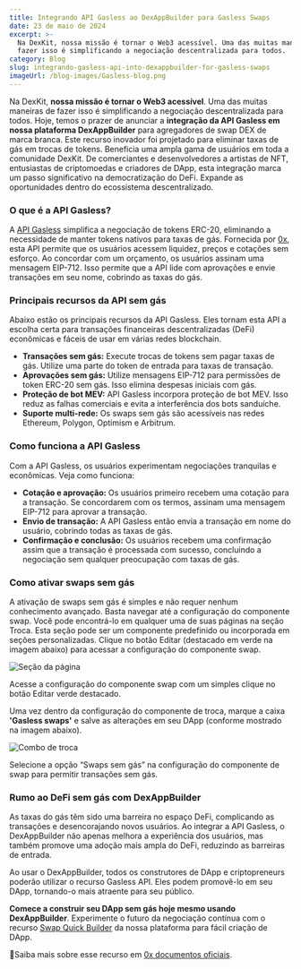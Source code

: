 ```yaml
---
title: Integrando API Gasless ao DexAppBuilder para Gasless Swaps
date: 23 de maio de 2024
excerpt: >-
  Na DexKit, nossa missão é tornar o Web3 acessível. Uma das muitas maneiras de
  fazer isso é simplificando a negociação descentralizada para todos.
category: Blog
slug: integrando-gasless-api-into-dexappbuilder-for-gasless-swaps
imageUrl: /blog-images/Gasless-blog.png
---
```

Na DexKit, **nossa missão é tornar o Web3 acessível**. Uma das muitas maneiras de fazer isso é simplificando a negociação descentralizada para todos. Hoje, temos o prazer de anunciar a **integração da API Gasless em nossa plataforma DexAppBuilder** para agregadores de swap DEX de marca branca. Este recurso inovador foi projetado para eliminar taxas de gás em trocas de tokens. Beneficia uma ampla gama de usuários em toda a comunidade DexKit. De comerciantes e desenvolvedores a artistas de NFT, entusiastas de criptomoedas e criadores de DApp, esta integração marca um passo significativo na democratização do DeFi. Expande as oportunidades dentro do ecossistema descentralizado.

### O que é a API Gasless?

A [API Gasless](https://0x.org/post/0x-101-intro-to-gasless-api) simplifica a negociação de tokens ERC-20, eliminando a necessidade de manter tokens nativos para taxas de gás. Fornecida por [0x](https://0x.org/), esta API permite que os usuários acessem liquidez, preços e cotações sem esforço. Ao concordar com um orçamento, os usuários assinam uma mensagem EIP-712. Isso permite que a API lide com aprovações e envie transações em seu nome, cobrindo as taxas do gás.

### Principais recursos da API sem gás

Abaixo estão os principais recursos da API Gasless. Eles tornam esta API a escolha certa para transações financeiras descentralizadas (DeFi) econômicas e fáceis de usar em várias redes blockchain.

* **Transações sem gás:** Execute trocas de tokens sem pagar taxas de gás. Utilize uma parte do token de entrada para taxas de transação.
* **Aprovações sem gás:** Utilize mensagens EIP-712 para permissões de token ERC-20 sem gás. Isso elimina despesas iniciais com gás.
* **Proteção de bot MEV:** API Gasless incorpora proteção de bot MEV. Isso reduz as falhas comerciais e evita a interferência dos bots sanduíche.
* **Suporte multi-rede:** Os swaps sem gás são acessíveis nas redes Ethereum, Polygon, Optimism e Arbitrum.

### Como funciona a API Gasless

Com a API Gasless, os usuários experimentam negociações tranquilas e econômicas. Veja como funciona:

* **Cotação e aprovação:** Os usuários primeiro recebem uma cotação para a transação. Se concordarem com os termos, assinam uma mensagem EIP-712 para aprovar a transação.
* **Envio de transação:** A API Gasless então envia a transação em nome do usuário, cobrindo todas as taxas de gás.
* **Confirmação e conclusão:** Os usuários recebem uma confirmação assim que a transação é processada com sucesso, concluindo a negociação sem qualquer preocupação com taxas de gás.

### Como ativar swaps sem gás

A ativação de swaps sem gás é simples e não requer nenhum conhecimento avançado. Basta navegar até a configuração do componente swap. Você pode encontrá-lo em qualquer uma de suas páginas na seção Troca. Esta seção pode ser um componente predefinido ou incorporada em seções personalizadas. Clique no botão Editar (destacado em verde na imagem abaixo) para acessar a configuração do componente swap.

![Seção da página](/blog-images/swappages.png)

Acesse a configuração do componente swap com um simples clique no botão Editar verde destacado.

Uma vez dentro da configuração do componente de troca, marque a caixa **'Gasless swaps'** e salve as alterações em seu DApp (conforme mostrado na imagem abaixo).

![Combo de troca](/blog-images/swapcompo1.png)

Selecione a opção “Swaps sem gás” na configuração do componente de swap para permitir transações sem gás.

### Rumo ao DeFi sem gás com DexAppBuilder

As taxas do gás têm sido uma barreira no espaço DeFi, complicando as transações e desencorajando novos usuários. Ao integrar a API Gasless, o DexAppBuilder não apenas melhora a experiência dos usuários, mas também promove uma adoção mais ampla do DeFi, reduzindo as barreiras de entrada.

Ao usar o DexAppBuilder, todos os construtores de DApp e criptopreneurs poderão utilizar o recurso Gasless API. Eles podem promovê-lo em seu DApp, tornando-o mais atraente para seu público.

**Comece a construir seu DApp sem gás hoje mesmo usando DexAppBuilder**. Experimente o futuro da negociação contínua com o recurso [Swap Quick Builder](https://dexappbuilder.dexkit.com/admin/quick-builder/swap) da nossa plataforma para fácil criação de DApp.

🔗Saiba mais sobre esse recurso em [0x documentos oficiais](https://0x.org/docs/tx-relay-api/guides/understanding-tx-relay-api).
